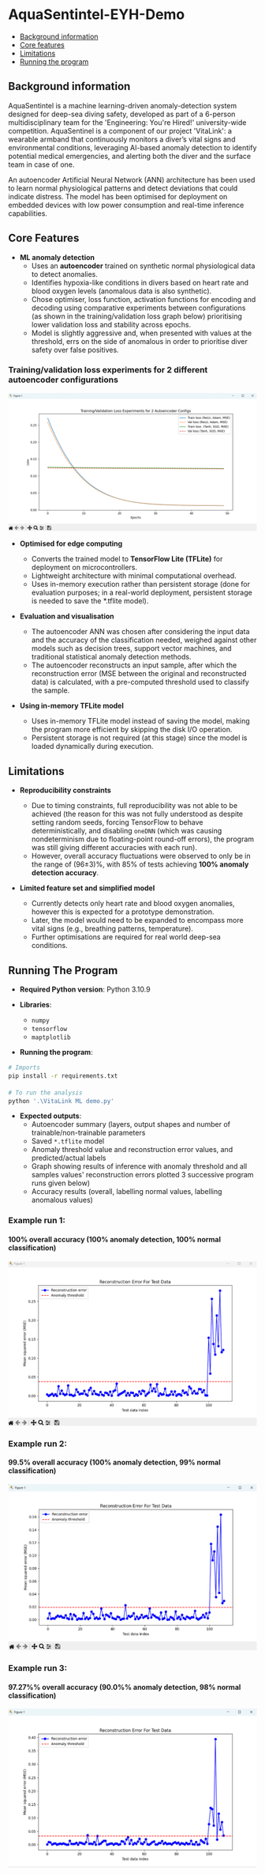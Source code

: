 # AquaSentintel-EYH-Demo

   * [Background information](#background-information)
   * [Core features](#core-features)
   * [Limitations](#limitations)
   * [Running the program](#running-the-program)


## Background information

AquaSentintel is a machine learning-driven anomaly-detection system designed for deep-sea diving safety, developed as part of a 6-person multidisciplinary team for the 'Engineering: You're Hired!' university-wide competition. AquaSentinel is a component of our project 'VitaLink': a wearable armband that continuously monitors a diver’s vital signs and environmental conditions, leveraging AI-based anomaly detection to identify potential medical emergencies, and alerting both the diver and the surface team in case of one.

An autoencoder Artificial Neural Network (ANN) architecture has been used to learn normal physiological patterns and detect deviations that could indicate distress. The model has been optimised for deployment on embedded devices with low power consumption and real-time inference capabilities. 

## Core Features

- **ML anomaly detection**  
  - Uses an **autoencoder** trained on synthetic normal physiological data to detect anomalies.
  - Identifies hypoxia-like conditions in divers based on heart rate and blood oxygen levels (anomalous data is also synthetic).
  - Chose optimiser, loss function, activation functions for encoding and decoding using comparative experiments between configurations (as shown in the training/validation loss graph below) prioritising lower validation loss and stability across epochs.
  - Model is slightly aggressive and, when presented with values at the threshold, errs on the side of anomalous in order to prioritise diver safety over false positives.

### Training/validation loss experiments for 2 different autoencoder configurations
![Training/Validation Loss Experiments for 2 Autoencoder Configs](Training-and-validation-loss-experiments-for-2-autoencoder-configs)


- **Optimised for edge computing**  
  - Converts the trained model to **TensorFlow Lite (TFLite)** for deployment on microcontrollers.
  - Lightweight architecture with minimal computational overhead.
  - Uses in-memory execution rather than persistent storage (done for evaluation purposes; in a real-world deployment, persistent storage is needed to save the *.tflite model).

- **Evaluation and visualisation**
  - The autoencoder ANN was chosen after considering the input data and the accuracy of the classification needed, weighed against other models such as decision trees, support vector machines, and traditional statistical anomaly detection methods.
  - The autoencoder reconstructs an input sample, after which the reconstruction error (MSE between the original and reconstructed data) is calculated, with a pre-computed threshold used to classify the sample.

- **Using in-memory TFLite model**
  - Uses in-memory TFLite model instead of saving the model, making the program more efficient by skipping the disk I/O operation.
  - Persistent storage is not required (at this stage) since the model is loaded dynamically during execution.

## Limitations

- **Reproducibility constraints**  
  - Due to timing constraints, full reproducibility was not able to be achieved (the reason for this was not fully understood as despite setting random seeds, forcing TensorFlow to behave deterministically, and disabling `oneDNN` (which was causing nondeterminism due to floating-point round-off errors), the program was still giving different accuracies with each run).
  - However, overall accuracy fluctuations were observed to only be in the range of (96±3)%, with 85% of tests achieving **100% anomaly detection accuracy**.

- **Limited feature set and simplified model**  
  - Currently detects only heart rate and blood oxygen anomalies, however this is expected for a prototype demonstration.
  - Later, the model would need to be expanded to encompass more vital signs (e.g., breathing patterns, temperature).
  - Further optimisations are required for real world deep-sea conditions.

## Running The Program

- **Required Python version**: Python 3.10.9
- **Libraries**:
  - `numpy`
  - `tensorflow`
  - `maptplotlib`
 
- **Running the program**:

```bash
# Imports
pip install -r requirements.txt

# To run the analysis
python '.\VitaLink ML demo.py'
```

- **Expected outputs**:
  - Autoencoder summary (layers, output shapes and number of trainable/non-trainable parameters
  - Saved `*.tflite` model
  - Anomaly threshold value and reconstruction error values, and predicted/actual labels
  - Graph showing results of inference with anomaly threshold and all samples values' reconstruction errors plotted 3 successive program runs given below)
  - Accuracy results (overall, labelling normal values, labelling anomalous values)

### Example run 1: 
#### 100% overall accuracy (100% anomaly detection, 100% normal classification)

![Sample plot 1](sample-plot-example-1)

### Example run 2: 
#### 99.5% overall accuracy (100% anomaly detection, 99% normal classification)
![Sample plot 2](sample-plot-example-2)

### Example run 3: 
#### 97.27%% overall accuracy (90.0%% anomaly detection, 98% normal classification)
![Sample plot 3](sample-plot-example-3)

